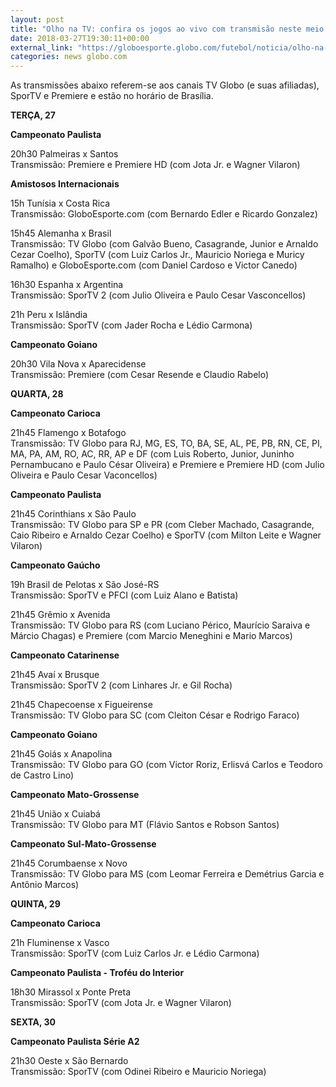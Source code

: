```yaml
---
layout: post
title: "Olho na TV: confira os jogos ao vivo com transmisão neste meio de semana"
date: 2018-03-27T19:30:11+00:00
external_link: "https://globoesporte.globo.com/futebol/noticia/olho-na-tv-confira-os-jogos-ao-vivo-com-transmissao-neste-meio-de-semana.ghtml"
categories: news globo.com
---
```

 
 
 

 
 
 
 

As transmissões abaixo referem-se aos canais TV Globo (e suas afiliadas), SporTV e Premiere e estão no horário de Brasília.

 
 
 

**TERÇA, 27**

 
 
 

**Campeonato Paulista**

 
 
 

20h30 Palmeiras x Santos  
Transmissão: Premiere e Premiere HD (com Jota Jr. e Wagner Vilaron)

 
 
 

**Amistosos Internacionais**

 
 
 

15h Tunísia x Costa Rica  
Transmissão: GloboEsporte.com (com Bernardo Edler e Ricardo Gonzalez)

 
 
 

15h45 Alemanha x Brasil  
Transmissão: TV Globo (com Galvão Bueno, Casagrande, Junior e Arnaldo Cezar Coelho), SporTV (com Luiz Carlos Jr., Mauricio Noriega e Muricy Ramalho) e GloboEsporte.com (com Daniel Cardoso e Victor Canedo)

 
 
 

16h30 Espanha x Argentina  
Transmissão: SporTV 2 (com Julio Oliveira e Paulo Cesar Vasconcellos)

 
 
 

21h Peru x Islândia  
Transmissão: SporTV (com Jader Rocha e Lédio Carmona)

 
 
 

**Campeonato Goiano**

 
 
 

20h30 Vila Nova x Aparecidense  
Transmissão: Premiere (com Cesar Resende e Claudio Rabelo)

 
 
 

**QUARTA, 28**

 
 
 

**Campeonato Carioca**

 
 
 

21h45 Flamengo x Botafogo  
Transmissão: TV Globo para RJ, MG, ES, TO, BA, SE, AL, PE, PB, RN, CE, PI, MA, PA, AM, RO, AC, RR, AP e DF (com Luis Roberto, Junior, Juninho Pernambucano e Paulo César Oliveira) e Premiere e Premiere HD (com Julio Oliveira e Paulo Cesar Vaconcellos)

 
 
 

**Campeonato Paulista**

 
 
 

21h45 Corinthians x São Paulo  
Transmissão: TV Globo para SP e PR (com Cleber Machado, Casagrande, Caio Ribeiro e Arnaldo Cezar Coelho) e SporTV (com Milton Leite e Wagner Vilaron)

 
 
 

**Campeonato Gaúcho**

 
 
 

19h Brasil de Pelotas x São José-RS  
Transmissão: SporTV e PFCI (com Luiz Alano e Batista)

 
 
 

21h45 Grêmio x Avenida  
Transmissão: TV Globo para RS (com Luciano Périco, Maurício Saraiva e Márcio Chagas) e Premiere (com Marcio Meneghini e Mario Marcos)

 
 
 

**Campeonato Catarinense**

 
 
 

21h45 Avaí x Brusque  
Transmissão: SporTV 2 (com Linhares Jr. e Gil Rocha)

 
 
 

21h45 Chapecoense x Figueirense  
Transmissão: TV Globo para SC (com Cleiton César e Rodrigo Faraco)

 
 
 

**Campeonato Goiano**

 
 
 

21h45 Goiás x Anapolina  
Transmissão: TV Globo para GO (com Victor Roriz, Erlisvá Carlos e Teodoro de Castro Lino)

 
 
 

**Campeonato Mato-Grossense**

 
 
 

21h45 União x Cuiabá  
Transmissão: TV Globo para MT (Flávio Santos e Robson Santos)

 
 
 

 
 
 

**Campeonato Sul-Mato-Grossense**

 
 
 

21h45 Corumbaense x Novo  
Transmissão: TV Globo para MS (com Leomar Ferreira e Demétrius Garcia e Antônio Marcos)

 
 
 

**QUINTA, 29**

 
 
 

**Campeonato Carioca**

 
 
 

21h Fluminense x Vasco  
Transmissão: SporTV (com Luiz Carlos Jr. e Lédio Carmona)

 
 
 

**Campeonato Paulista - Troféu do Interior**

 
 
 

18h30 Mirassol x Ponte Preta  
Transmissão: SporTV (com Jota Jr. e Wagner Vilaron)

 
 
 

**SEXTA, 30**

 
 
 

**Campeonato Paulista Série A2**

 
 
 
 

21h30 Oeste x São Bernardo  
Transmissão: SporTV (com Odinei Ribeiro e Mauricio Noriega)

 
 
 

